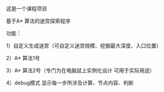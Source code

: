 这是一个课程项目

基于A* 算法的迷宫探索程序

功能：

1）自定义生成迷宫（可自定义迷宫规模、挖掘最大深度、入口位置）

2）A* 算法1号

3）A* 算法2号（专门为在电脑鼠上实例化设计 可用于实际用途）

4）debug模式 显示每一步所涉及计算、节点内容、判断

